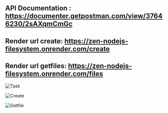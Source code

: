 ## API Documentation : https://documenter.getpostman.com/view/37646230/2sAXqmCmGc

## Render url create: https://zen-nodejs-filesystem.onrender.com/create
## Render url getfiles: https://zen-nodejs-filesystem.onrender.com/files

![Task](https://github.com/user-attachments/assets/c5ceae8e-40b9-4190-beed-b4d9f1008dd1)

![Create](https://github.com/user-attachments/assets/6e49d18f-a5ed-495b-b046-2d81bbdbcc41)

![Getfile](https://github.com/user-attachments/assets/f2cecee7-3aed-48a4-b946-c6a4f677fc87)




